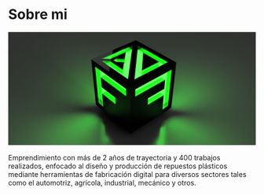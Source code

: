 # Sobre mi

![](../images/bannerFyF.png)

Emprendimiento con más de 2 años de trayectoria y 400 trabajos realizados, enfocado al diseño y producción de repuestos plásticos mediante herramientas de fabricación digital para diversos sectores tales como el automotriz, agrícola, industrial, mecánico y otros.

